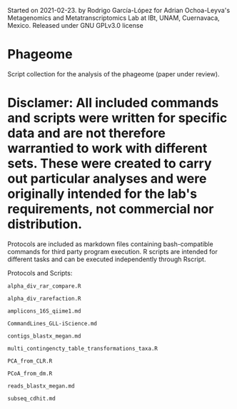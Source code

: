 Started on 2021-02-23.
by Rodrigo García-López for Adrian Ochoa-Leyva's Metagenomics and Metatranscriptomics Lab at IBt, UNAM, Cuernavaca, Mexico.
Released under GNU GPLv3.0 license

# Phageome
Script collection for the analysis of the phageome (paper under review).

# Disclamer: All included commands and scripts were written for specific data and are not therefore warrantied to work with different sets. These were created to carry out particular analyses and were originally intended for the lab's requirements, not commercial nor distribution.

Protocols are included as markdown files containing bash-compatible commands for third party program execution. R scripts are intended for different tasks and can be executed independently through Rscript.

Protocols and Scripts:
  
	alpha_div_rar_compare.R
  
	alpha_div_rarefaction.R
	
	amplicons_16S_qiime1.md
  
	CommandLines_GLL-iScience.md
  
	contigs_blastx_megan.md
  
	multi_contingencty_table_transformations_taxa.R
  
	PCA_from_CLR.R
  
	PCoA_from_dm.R
  
	reads_blastx_megan.md
  
	subseq_cdhit.md
